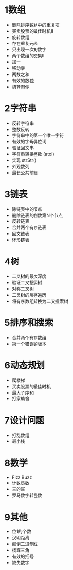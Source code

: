 ﻿# 1数组

* 删除排序数组中的重复项
* 买卖股票的最佳时机II
* 旋转数组
* 存在重复元素
* 只出现一次的数字
* 两个数组的交集II
* 加一
* 移动零
* 两数之和
* 有效的数独
* 旋转图像

# 2字符串

* 反转字符串
* 整数反转
* 字符串中的第一个唯一字符
* 有效的字母异位词
* 验证回文串
* 字符串转换整数 (atoi)
* 实现 strStr()
* 外观数列
* 最长公共前缀

# 3链表

* 除链表中的节点
* 删除链表的倒数第N个节点
* 反转链表
* 合并两个有序链表
* 回文链表
* 环形链表

# 4树

* 二叉树的最大深度
* 验证二叉搜索树
* 对称二叉树
* 二叉树的层序遍历
* 将有序数组转换为二叉搜索树

# 5排序和搜索

* 合并两个有序数组
* 第一个错误的版本

# 6动态规划

* 爬楼梯
* 买卖股票的最佳时机
* 最大子序和
* 打家劫舍

# 7设计问题

* 打乱数组
* 最小栈

# 8数学

* Fizz Buzz
* 计数质数
* 三的幂
* 罗马数字转整数

# 9其他

* 位1的个数
* 汉明距离
* 颠倒二进制位
* 杨辉三角
* 有效的括号
* 缺失数字